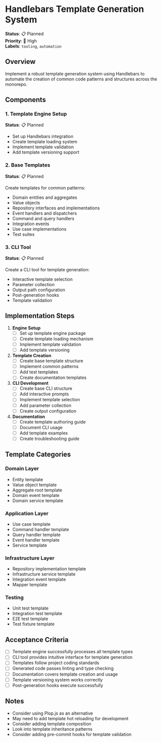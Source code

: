 # Handlebars Template Generation System

**Status**: 📋 Planned  
**Priority**: 🚀 High  
**Labels**: `tooling`, `automation`

## Overview

Implement a robust template generation system using Handlebars to automate the creation of common code patterns and structures across the monorepo.

## Components

### 1. Template Engine Setup

**Status**: 📋 Planned

- Set up Handlebars integration
- Create template loading system
- Implement template validation
- Add template versioning support

### 2. Base Templates

**Status**: 📋 Planned

Create templates for common patterns:

- Domain entities and aggregates
- Value objects
- Repository interfaces and implementations
- Event handlers and dispatchers
- Command and query handlers
- Integration events
- Use case implementations
- Test suites

### 3. CLI Tool

**Status**: 📋 Planned

Create a CLI tool for template generation:

- Interactive template selection
- Parameter collection
- Output path configuration
- Post-generation hooks
- Template validation

## Implementation Steps

1. **Engine Setup**
   - [ ] Set up template engine package
   - [ ] Create template loading mechanism
   - [ ] Implement template validation
   - [ ] Add template versioning

2. **Template Creation**
   - [ ] Create base template structure
   - [ ] Implement common patterns
   - [ ] Add test templates
   - [ ] Create documentation templates

3. **CLI Development**
   - [ ] Create base CLI structure
   - [ ] Add interactive prompts
   - [ ] Implement template selection
   - [ ] Add parameter collection
   - [ ] Create output configuration

4. **Documentation**
   - [ ] Create template authoring guide
   - [ ] Document CLI usage
   - [ ] Add template examples
   - [ ] Create troubleshooting guide

## Template Categories

### Domain Layer

- Entity template
- Value object template
- Aggregate root template
- Domain event template
- Domain service template

### Application Layer

- Use case template
- Command handler template
- Query handler template
- Event handler template
- Service template

### Infrastructure Layer

- Repository implementation template
- Infrastructure service template
- Integration event template
- Mapper template

### Testing

- Unit test template
- Integration test template
- E2E test template
- Test fixture template

## Acceptance Criteria

- [ ] Template engine successfully processes all template types
- [ ] CLI tool provides intuitive interface for template generation
- [ ] Templates follow project coding standards
- [ ] Generated code passes linting and type checking
- [ ] Documentation covers template creation and usage
- [ ] Template versioning system works correctly
- [ ] Post-generation hooks execute successfully

## Notes

- Consider using Plop.js as an alternative
- May need to add template hot reloading for development
- Consider adding template composition
- Look into template inheritance patterns
- Consider adding pre-commit hooks for template validation
